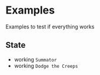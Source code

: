 # Examples

Examples to test if everything works

## State

- working `Summator`
- working `Dodge the Creeps`
